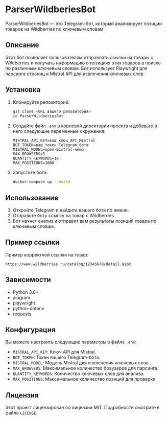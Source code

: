 
# ParserWildberiesBot

ParserWildberiesBot — это Telegram-бот, который анализирует позиции товаров на Wildberries по ключевым словам.

## Описание

Этот бот позволяет пользователям отправлять ссылки на товары с Wildberries и получать информацию о позициях этих товаров в поиске по различным ключевым словам. Бот использует Playwright для парсинга страниц и Mistral API для извлечения ключевых слов.

## Установка

1. Клонируйте репозиторий:

   ```bash
   git clone <URL вашего репозитория>
   cd ParserWildberiesBot
   ```

2. Создайте файл `.env` в корневой директории проекта и добавьте в него следующие переменные окружения:

   ```plaintext
   MISTRAL_API_KEY=ваш_ключ_API_Mistral
   BOT_TOKEN=ваш_токен_Telegram_бота
   MISTRAL_MODEL=open-mistral-nemo
   MAX_BROWSERS=5
   QUANTITY_KEYWORDS=10
   MAX_POSITIONS=1000
   ```

3. Запустите бота:

   ```bash
   docker-compose up --build
   ```

## Использование

1. Откройте Telegram и найдите вашего бота по имени.
2. Отправьте боту ссылку на товар с Wildberries.
3. Бот начнет анализ и отправит вам результаты позиций товара по ключевым словам.

## Пример ссылки

Пример корректной ссылки на товар:

```
https://www.wildberries.ru/catalog/12345678/detail.aspx
```

## Зависимости

- Python 3.8+
- aiogram
- playwright
- python-dotenv
- requests

## Конфигурация

Вы можете настроить следующие параметры в файле `.env`:

- `MISTRAL_API_KEY`: Ключ API для Mistral.
- `BOT_TOKEN`: Токен вашего Telegram-бота.
- `MISTRAL_MODEL`: Модель Mistral для извлечения ключевых слов.
- `MAX_BROWSERS`: Максимальное количество браузеров для парсинга.
- `QUANTITY_KEYWORDS`: Количество ключевых слов для анализа.
- `MAX_POSITIONS`: Максимальное количество позиций для проверки.

## Лицензия

Этот проект лицензирован по лицензии MIT. Подробности смотрите в файле `LICENSE`.